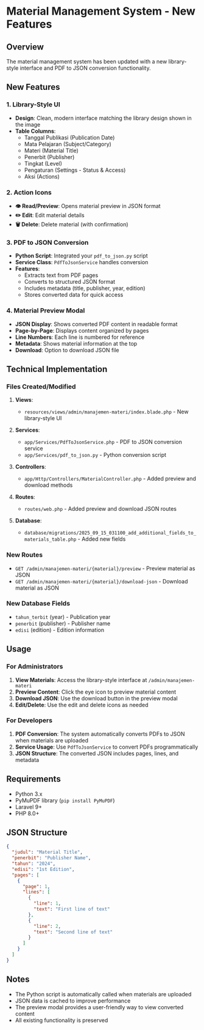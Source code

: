 # Material Management System - New Features

## Overview
The material management system has been updated with a new library-style interface and PDF to JSON conversion functionality.

## New Features

### 1. Library-Style UI
- **Design**: Clean, modern interface matching the library design shown in the image
- **Table Columns**: 
  - Tanggal Publikasi (Publication Date)
  - Mata Pelajaran (Subject/Category)
  - Materi (Material Title)
  - Penerbit (Publisher)
  - Tingkat (Level)
  - Pengaturan (Settings - Status & Access)
  - Aksi (Actions)

### 2. Action Icons
- **👁️ Read/Preview**: Opens material preview in JSON format
- **✏️ Edit**: Edit material details
- **🗑️ Delete**: Delete material (with confirmation)

### 3. PDF to JSON Conversion
- **Python Script**: Integrated your `pdf_to_json.py` script
- **Service Class**: `PdfToJsonService` handles conversion
- **Features**:
  - Extracts text from PDF pages
  - Converts to structured JSON format
  - Includes metadata (title, publisher, year, edition)
  - Stores converted data for quick access

### 4. Material Preview Modal
- **JSON Display**: Shows converted PDF content in readable format
- **Page-by-Page**: Displays content organized by pages
- **Line Numbers**: Each line is numbered for reference
- **Metadata**: Shows material information at the top
- **Download**: Option to download JSON file

## Technical Implementation

### Files Created/Modified

1. **Views**:
   - `resources/views/admin/manajemen-materi/index.blade.php` - New library-style UI

2. **Services**:
   - `app/Services/PdfToJsonService.php` - PDF to JSON conversion service
   - `app/Services/pdf_to_json.py` - Python conversion script

3. **Controllers**:
   - `app/Http/Controllers/MaterialController.php` - Added preview and download methods

4. **Routes**:
   - `routes/web.php` - Added preview and download JSON routes

5. **Database**:
   - `database/migrations/2025_09_15_031100_add_additional_fields_to_materials_table.php` - Added new fields

### New Routes
- `GET /admin/manajemen-materi/{material}/preview` - Preview material as JSON
- `GET /admin/manajemen-materi/{material}/download-json` - Download material as JSON

### New Database Fields
- `tahun_terbit` (year) - Publication year
- `penerbit` (publisher) - Publisher name
- `edisi` (edition) - Edition information

## Usage

### For Administrators
1. **View Materials**: Access the library-style interface at `/admin/manajemen-materi`
2. **Preview Content**: Click the eye icon to preview material content
3. **Download JSON**: Use the download button in the preview modal
4. **Edit/Delete**: Use the edit and delete icons as needed

### For Developers
1. **PDF Conversion**: The system automatically converts PDFs to JSON when materials are uploaded
2. **Service Usage**: Use `PdfToJsonService` to convert PDFs programmatically
3. **JSON Structure**: The converted JSON includes pages, lines, and metadata

## Requirements
- Python 3.x
- PyMuPDF library (`pip install PyMuPDF`)
- Laravel 9+
- PHP 8.0+

## JSON Structure
```json
{
  "judul": "Material Title",
  "penerbit": "Publisher Name",
  "tahun": "2024",
  "edisi": "1st Edition",
  "pages": [
    {
      "page": 1,
      "lines": [
        {
          "line": 1,
          "text": "First line of text"
        },
        {
          "line": 2,
          "text": "Second line of text"
        }
      ]
    }
  ]
}
```

## Notes
- The Python script is automatically called when materials are uploaded
- JSON data is cached to improve performance
- The preview modal provides a user-friendly way to view converted content
- All existing functionality is preserved
